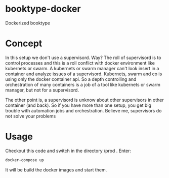# booktype-docker #
Dockerized booktype

# Concept #

In this setup we don't use a supervisord. Way? The roll of supervisord is to
control processes and this is a roll conflict with docker environment like
kubernets or swarm. A kubernets or swarm manager can't look insert in a
container and analyze issues of a supervisord. Kubernets, swarm and co is using
only the docker container api. So a depth controlling and orchestration of
many containers is a job of a tool like kubernets or swarm manager, but not
for a supervisord.

The other point is, a supervisord is unknow about other supervisors in other
container (and back). So if you have more than one setup, you get big trouble
with automation jobs and orchestration. Believe me, supervisors do not solve
your problems

# Usage #

Checkout this code and switch in the directory /prod . Enter:

```bash
docker-compose up
```

It will be build the docker images and start them.
